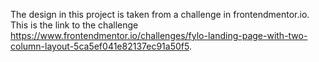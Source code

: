 The design in this project is taken from a challenge in frontendmentor.io. This is the link to the challenge https://www.frontendmentor.io/challenges/fylo-landing-page-with-two-column-layout-5ca5ef041e82137ec91a50f5.
